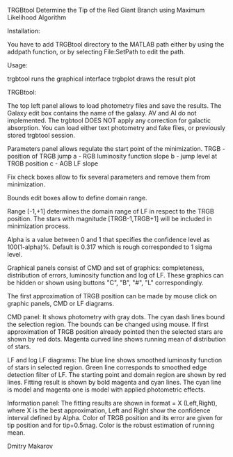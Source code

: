 TRGBtool
Determine the Tip of the Red Giant Branch using Maximum Likelihood Algorithm

Installation:

You have to add TRGBtool directory to the MATLAB path either 
by using the addpath function, or by selecting 
File:SetPath to edit the path.

Usage:

trgbtool runs the graphical interface
trgbplot draws the result plot

TRGBtool:

The top left panel allows to load photometry files and save the results.
The Galaxy edit box contains the name of the galaxy.
AV and AI do not implemented. 
The trgbtool DOES NOT apply any correction for galactic absorption.
You can load either text photometry and fake files, or previously stored 
trgbtool session.

Parameters panel allows regulate the start point of the minimization.
TRGB - position of TRGB jump
a - RGB luminosity function slope
b - jump level at TRGB position
c - AGB LF slope

Fix check boxes allow to fix several parameters and remove them from 
minimization.

Bounds edit boxes allow to define domain range. 

Range [-1,+1] determines the domain range of LF in respect to 
the TRGB position. The stars with magnitude [TRGB-1,TRGB+1] will be 
included in minimization process.

Alpha is a value between 0 and 1 that specifies the confidence level 
as 100(1-alpha)%. Default is 0.317 which is rough corresponded to 
1 sigma level.

Graphical panels consist of CMD and set of graphics: completeness,
distribution of errors, luminosity function and log of LF. These graphics
can be hidden or shown using buttons "C", "B", "#", "L" correspondingly.

The first approximation of TRGB position can be made by mouse click on 
graphic panels, CMD or LF diagrams.

CMD panel:
It shows photometry with gray dots. The cyan dash lines bound the selection 
region. The bounds can be changed using mouse. 
If first approximation of TRGB position already pointed then the selected 
stars are shown by red dots. Magenta curved line shows running mean of 
distribution of stars.

LF and log LF diagrams:
The blue line shows smoothed luminosity function of stars in selected region.
Green line corresponds to smoothed edge detection filter of LF. 
The starting point and domain region are shown by red lines.
Fitting result is shown by bold magenta and cyan lines. 
The cyan line is model and magenta one is model with applied photometric 
effects.

Information panel:
The fitting results are shown in format = X (Left,Right), 
where X is the best approximation, Left and Right show the confidence 
interval defined by Alpha.
Color of TRGB position and its error are given for tip position and for 
tip+0.5mag. Color is the robust estimation of running mean.

Dmitry Makarov

